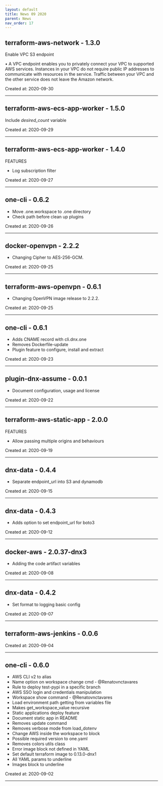 ```yaml
---
layout: default
title: News 09 2020
parent: News
nav_order: 17
---
```




## terraform-aws-network - 1.3.0
Enable VPC S3 endpoint

• A VPC endpoint enables you to privately connect your VPC to supported AWS services. Instances in your VPC do not require public IP addresses to communicate with resources in the service. Traffic between your VPC and the other service does not leave the Amazon network.

Created at: 2020-09-30

---


## terraform-aws-ecs-app-worker - 1.5.0
Include *desired_count* variable

Created at: 2020-09-29

---


## terraform-aws-ecs-app-worker - 1.4.0
FEATURES
- Log subscription filter

Created at: 2020-09-27

---


## one-cli - 0.6.2
- Move .one.workspace to .one directory
- Check path before clean up plugins

Created at: 2020-09-26

---


## docker-openvpn - 2.2.2
- Changing Cipher to AES-256-GCM.


Created at: 2020-09-25

---


## terraform-aws-openvpn - 0.6.1
- Changing OpenVPN image release to 2.2.2.

Created at: 2020-09-25

---


## one-cli - 0.6.1
-  Adds CNAME record with cli.dnx.one
- Removes Dockerfile-update
- Plugin feature to configure, install and extract

Created at: 2020-09-23

---


## plugin-dnx-assume - 0.0.1
- Document configuration, usage and license

Created at: 2020-09-22

---


## terraform-aws-static-app - 2.0.0
FEATURES
- Allow passing multiple origins and behaviours

Created at: 2020-09-19

---


## dnx-data - 0.4.4
- Separate endpoint_url into S3 and dynamodb


Created at: 2020-09-15

---


## dnx-data - 0.4.3
- Adds option to set endpoint_url for boto3

Created at: 2020-09-12

---


## docker-aws - 2.0.37-dnx3
- Adding the code artifact variables

Created at: 2020-09-08

---


## dnx-data - 0.4.2
- Set format to logging basic config

Created at: 2020-09-07

---


## terraform-aws-jenkins - 0.0.6


Created at: 2020-09-04

---


## one-cli - 0.6.0
- AWS CLI v2 to alias
- Name option on workspace change cmd - @Renatovnctavares
- Rule to deploy test-pypi in a specific branch
- AWS SSO login and credentials manipulation
- Workspace show command - @Renatovnctavares
- Load environment path getting from variables file
- Makes get_workspace_value recursive
- Static applications deploy feature
- Document static app in README
- Removes update command
- Removes verbose mode from load_dotenv
- Change AWS inside the workspace to block
- Possible required version to one.yaml
- Removes colors utils class
- Error image block not defined in YAML
- Set default terraform image to 0.13.0-dnx1
- All YAML params to underline
- Images block to underline

Created at: 2020-09-02

---

